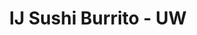 ---
layout: place
title: "IJ Sushi Burrito - UW"
permalink: /washington/seattle/ij-sushi-burrito-uw.html
stateAbbr: WA
stateName: Washington
cityName: Seattle
seo:
  name: "IJ Sushi Burrito - UW"
  type: Restaurant
  links: null
description: "IJ Sushi Burrito - UW serves delicious sushi in Seattle, Washington. Try fresh Japanese dishes for a great dining experience. "
place_id: ChIJ4xIgPeQVkFQR2E4YMjoFsJk
photos:
  - name: >-
      places/ChIJ4xIgPeQVkFQR2E4YMjoFsJk/photos/AeeoHcJywjpMIFyZgfAunysjSioNWm2O9I6YBZNG6eLyzYQOG_u9v-DNZ41aPScTuGVPYPY-tQkeqqHe-MRy-ybL8nnDwGtYZ2BTYHYtHYhSzzKPkmlIamL9Xhwrj3WdlJ393UXVNT-dKVGXMlNUMH1b0Wr0HPEcbnvaNkesKmEeDMEkVEVqZma8L9Ejx0rPqPGg9-iNCReYDsSN8i3pHB0RnciuP2JL9Y_Ic1-P-cvNV1jgVyQxc8GNE2SeOpMcVkZuahojyU5ECrdluAusSbgS_rxQIT8mNpiNy5UCuzZlfiBNzQ
    widthPx: 1440
    heightPx: 810
    authorAttributions:
      - displayName: IJ Sushi Burrito - UW
        uri: https://maps.google.com/maps/contrib/116801204591056338792
        photoUri: >-
          https://lh3.googleusercontent.com/a-/ALV-UjW1NRoHczP0S24RY1-otAgUcjcsN358V9XsGoUhZliuC73yBDk=s100-p-k-no-mo
    flagContentUri: >-
      https://www.google.com/local/imagery/report/?cb_client=maps_api_places.places_api&image_key=!1e10!2sAF1QipOns8SKU4Gx8UwkFhzgfRedcF9C1iiydOWEdCQW&hl=en-US
    googleMapsUri: >-
      https://www.google.com/maps/place//data=!3m4!1e2!3m2!1sAF1QipOns8SKU4Gx8UwkFhzgfRedcF9C1iiydOWEdCQW!2e10!4m2!3m1!1s0x549015e43d2012e3:0x99b0053a32184ed8
  - name: >-
      places/ChIJ4xIgPeQVkFQR2E4YMjoFsJk/photos/AeeoHcLa4OET4YPZDRu0tJVxfjw2kb4sqJb0IpqIY-QLN3fmwyyphrwaSIjlPxrtFRX-Hh9SreYgIZFZec-QGfCyPAh0S5IANr6XkKXgYcUuY3wF63BqSfbqGPvtHlN6uRXO_VAvsndvkwnh8vAFabS9n5kjOgjpKutYUCr_0j5jtUb89YthEGlfi-XhLdNdaXbS72qgb_xvpTvGdAkn3Id2nexUYXQaE6qlkZjUwUvtALzZqKsogW9Ee0buxIYx0ZBVqyjfI0bP2ZmiepMikLifjOCLjxwpvXdbskuL2p2AMYpI4_1V43OPs8xMWZd1mAJohk1Mfkut97lHzlnoYeuMGpOdSFZ72FzA2wPzXVkOR4DjPo216FPcz1qQ1GXD6_jh13DzvduuVZrqpIfDsyXJmBQGCpUslJ0XdbZ3J4sjDNA
    widthPx: 4032
    heightPx: 3024
    authorAttributions:
      - displayName: videofishbowl
        uri: https://maps.google.com/maps/contrib/115623616059859182708
        photoUri: >-
          https://lh3.googleusercontent.com/a-/ALV-UjXmYE2In2MqVfGOR8_zMFEIKOLwh4_o6clm1Qh880VGRLy-VZbPSw=s100-p-k-no-mo
    flagContentUri: >-
      https://www.google.com/local/imagery/report/?cb_client=maps_api_places.places_api&image_key=!1e10!2sCIHM0ogKEICAgID3zpucUQ&hl=en-US
    googleMapsUri: >-
      https://www.google.com/maps/place//data=!3m4!1e2!3m2!1sCIHM0ogKEICAgID3zpucUQ!2e10!4m2!3m1!1s0x549015e43d2012e3:0x99b0053a32184ed8
  - name: >-
      places/ChIJ4xIgPeQVkFQR2E4YMjoFsJk/photos/AeeoHcLHOA5Szxuj1BkT9Pv8eeIJWEnkaf4sY2QCQ37jeV6LKx4Nuu8v99BqhwQJHciYGf7G2W2OohZ9GZjE3HNQLcDh58_Y-k4UUtuzWRTYWWs5rWOOtPUUhf-_ppcKmSEAoH5Wcq8ZBTQpiDBQGGUHdLS7UP3HG0Hy7C3RxZxXQA7DPZ0THnqH4ykiiNv5KJD0sft00bzy2lPz_94DFKrkSRqqnPz9o4rC_JtehP-dVXxqiPuGz7jwFPXEAH_pS-RyAOVmMnVMslH4N_0SHe5_SxigRUZkY7h6nvY-Sjo1La7uyxvuKVrN6YHBp5MOA3KRdNNEVT5Pu4CfhgXQwk5U0uEOj3POPu1glXq8SUTPAJ-DgamvOSp0f2QY9pbD0PNgQSXlpCtjbjYUTscW5tadZxx_tO3xqpXy44fqTQOTEJFGx1SV
    widthPx: 4032
    heightPx: 3024
    authorAttributions:
      - displayName: Sunaina
        uri: https://maps.google.com/maps/contrib/112613758112196536439
        photoUri: >-
          https://lh3.googleusercontent.com/a/ACg8ocKcFpk43KA8y6YdEimjco1-u21f1QSivfSVHDZ622ghIMUMT48=s100-p-k-no-mo
    flagContentUri: >-
      https://www.google.com/local/imagery/report/?cb_client=maps_api_places.places_api&image_key=!1e10!2sCIHM0ogKEICAgICbufrElwE&hl=en-US
    googleMapsUri: >-
      https://www.google.com/maps/place//data=!3m4!1e2!3m2!1sCIHM0ogKEICAgICbufrElwE!2e10!4m2!3m1!1s0x549015e43d2012e3:0x99b0053a32184ed8
  - name: >-
      places/ChIJ4xIgPeQVkFQR2E4YMjoFsJk/photos/AeeoHcJj8O_aVSBLEdRXF5PlvEZ7nNEABEVU5GiaB5fVLK4R_r6vVYiyWvzbPDu7mcypIfClgRNqXuUrnv3xdOk2F5iux__qMd5RyCk1t8mf9I-UyRCApy7kYVcV7eSzbT8EKzFKmTKsz8gyHWqL6Q3NTw18dQFuBQzRwLk_H0x3CbrHIEUzkMUO9QCI9P1GUwzle5_SY9fvgRosmVvT_rPoC8Zi0TDxqI1zo6iLyF06gf0L084rMFp1nf74FrL9dpaNumjpYyDRcNSHs-JpDKe8mpxLqdZSUE2UqgqmtgwsX8Z7Zfw770j8Wr2bD98EKbyHbWslusltvvhUNPRc2kM3ZJceXoX_F4z8DIgQJBdyqq-nq4QZC1ks2hf-Z43HYI7jshkgh1UabLCJsmRdqH2LxipWKqfv0X-SXwTXyCEf3zhyGQ
    widthPx: 4032
    heightPx: 3024
    authorAttributions:
      - displayName: Sunaina
        uri: https://maps.google.com/maps/contrib/112613758112196536439
        photoUri: >-
          https://lh3.googleusercontent.com/a/ACg8ocKcFpk43KA8y6YdEimjco1-u21f1QSivfSVHDZ622ghIMUMT48=s100-p-k-no-mo
    flagContentUri: >-
      https://www.google.com/local/imagery/report/?cb_client=maps_api_places.places_api&image_key=!1e10!2sCIHM0ogKEICAgICbufrEFw&hl=en-US
    googleMapsUri: >-
      https://www.google.com/maps/place//data=!3m4!1e2!3m2!1sCIHM0ogKEICAgICbufrEFw!2e10!4m2!3m1!1s0x549015e43d2012e3:0x99b0053a32184ed8
  - name: >-
      places/ChIJ4xIgPeQVkFQR2E4YMjoFsJk/photos/AeeoHcJgXuREuctoJ5ZAe9GePHF59smMs2vBKO8opSxS2WQmAxolQqetuL_8bE2EApaFtW2i6omYJ6yBJdC7sYqoEegccObbG59312OgGivrWSIExSQ-0Yn-5h_qSVRe469fEutnVbV9jjUNlB_9br8wYcFGfxd-5BoIQC_r0WeDnUigR4BEKx_kNny0u1TfzRRMTEce0UO7N0zayu2yo0flptiN1ZPMMDkVpjXPtiSDhrCClZUy6jgM7f_8pyJ_2mT9aDGCe5kI0fFEy4UNMnG9Pu8oqwAYsQKAfxzU21dcqZvagPqPyZ04AG9cwThF6maJpANtH7_oucwPNZuW3MnKCMMucWvetYIjys5srMvFeGBH9fJNVgq0zAfbchjUmNqNoUvWL0vBhG5FdlWFAUchQzVc2VCIpy0rrdZJk3UAWHHegA
    widthPx: 4000
    heightPx: 3000
    authorAttributions:
      - displayName: SparX Johnson
        uri: https://maps.google.com/maps/contrib/107279518715846269929
        photoUri: >-
          https://lh3.googleusercontent.com/a-/ALV-UjWIZ1PCFJdhoRRkN471UUtg1Yosn9T0R2xz7yTAwmi59ekd837M=s100-p-k-no-mo
    flagContentUri: >-
      https://www.google.com/local/imagery/report/?cb_client=maps_api_places.places_api&image_key=!1e10!2sCIHM0ogKEICAgIDbvprFPw&hl=en-US
    googleMapsUri: >-
      https://www.google.com/maps/place//data=!3m4!1e2!3m2!1sCIHM0ogKEICAgIDbvprFPw!2e10!4m2!3m1!1s0x549015e43d2012e3:0x99b0053a32184ed8
  - name: >-
      places/ChIJ4xIgPeQVkFQR2E4YMjoFsJk/photos/AeeoHcKlip4TgGJa7UDeJjnrEC-iMQAYSfj_QUcTOkY8osXXB9St8OKznu8aX_AHSDfQbXylQrGqWZRTEqrF9rslPPDFJCzBdq1TQjG0V48Nm982LYIufAHWtt_VxrALy7NVjjeaya0syG7GtroKkQ9JRTxAAD3oDLD_vfrS_Lw90ooVfaGG6TUbrOqa4KCL8VvV7uWVzispMYS8CjGpsftCeVIKJXyzwg3PvU3zFUqXWbPcQ4THzetZvyGMpO8Q1mIcjY7k4xbLBoxqS4wRbIcug9JoVCYbCdrCgKiXPCP5nyo9FyI-BdKWXJ7hfgoVrugu-sJ36vSRdx16w9XknQUHOTiPkWR2q6hXw1FpFd3P7Cd7c4jhw0vdaXdYWeHUaK3mfQaPAFgMv_I1iItzR-fC5hvE8xGKryfVQ4qHt1wb5ekp69A
    widthPx: 4032
    heightPx: 3024
    authorAttributions:
      - displayName: videofishbowl
        uri: https://maps.google.com/maps/contrib/115623616059859182708
        photoUri: >-
          https://lh3.googleusercontent.com/a-/ALV-UjXmYE2In2MqVfGOR8_zMFEIKOLwh4_o6clm1Qh880VGRLy-VZbPSw=s100-p-k-no-mo
    flagContentUri: >-
      https://www.google.com/local/imagery/report/?cb_client=maps_api_places.places_api&image_key=!1e10!2sCIHM0ogKEICAgICR3teE6wE&hl=en-US
    googleMapsUri: >-
      https://www.google.com/maps/place//data=!3m4!1e2!3m2!1sCIHM0ogKEICAgICR3teE6wE!2e10!4m2!3m1!1s0x549015e43d2012e3:0x99b0053a32184ed8
  - name: >-
      places/ChIJ4xIgPeQVkFQR2E4YMjoFsJk/photos/AeeoHcJNkzWwf0GNN5mM8-BbpuDK-xvX2XneywRX8eLJjByl_uUH4amU0SNKf0i9xfJD1GYEIfk0VbaOu_MsV4QIXLAYHiGk120mVR7T5YQxVoYq3QxOZHrZt3H_HT4o0mDI5Sm_u-29sB3jvYU4Hoik73R0iYfXJ5uVYP2bj2xVlKOfKfwP2hpUQEIJn4pTwnb09M5k7qu5V6sG2JgQqQBLEtx3ERHKQ2PbDd1fWZ0CrVc9zE9meyF0-Hl7-TWXBkGuPG4eScjFyIIvIuF175tLonTfoojk2hsAMPhy2p76P9E2mxVqurr-R_Am-YF_sWjQBN6lVltc3k7_jTW7IKRXCc5UmwJDT_68GRqULKyKIR-AkrWm6H6C_JayaNnexlIJ_5cgbJTq8JKH2VRyEfi-stv6D_p5ThrEXXHsI140GM3iMQ
    widthPx: 4032
    heightPx: 3024
    authorAttributions:
      - displayName: Wee Witthawaskul
        uri: https://maps.google.com/maps/contrib/106122158621087155832
        photoUri: >-
          https://lh3.googleusercontent.com/a-/ALV-UjX-vML54LGCMRAL_FRL5SHqaME03iAfJS5wszb1aqQdKuybuIrFzQ=s100-p-k-no-mo
    flagContentUri: >-
      https://www.google.com/local/imagery/report/?cb_client=maps_api_places.places_api&image_key=!1e10!2sCIHM0ogKEICAgICB4q-Dbg&hl=en-US
    googleMapsUri: >-
      https://www.google.com/maps/place//data=!3m4!1e2!3m2!1sCIHM0ogKEICAgICB4q-Dbg!2e10!4m2!3m1!1s0x549015e43d2012e3:0x99b0053a32184ed8
  - name: >-
      places/ChIJ4xIgPeQVkFQR2E4YMjoFsJk/photos/AeeoHcLTVSWXh8nfbddt4VXttqDDgvkw1NsNtOnpO3-Jvdg2oeSQj556bQ54wC91pV9ihPyR6aD37T19eLb4gFmqJHaQp_OGAG5UkzNh2TvEX-Uu1Vq-G_3c89mj_mUTa8CBUtYuJmDuJ31b2UYFOmRVbZSlOeaS1tayn3Vb6XK2qADdd8PaeAy7DCr71RkkwOzon5XUFVf0uQGXdEwEuryjV7jfNOi87bwOt8UaJfOKX0mugiwllhQoOTYnRZlFFqfRWe_88YwG3vq3-Iu4Yfvw4eMLCO5QVvYCHFjyGH3vT2vguuLli7voCz3EJZc03F5WnKJ5ABU12IaVxtBGMSKWpGXFdShCX3N3h8lHUGpMdqh_xCxMWIl-9Q42Aky6Sd7uHl80XdIzsgN_d-SH5J-ijuQkVy-FX2ZR38eWe95dHMZyZA
    widthPx: 4000
    heightPx: 3000
    authorAttributions:
      - displayName: SparX Johnson
        uri: https://maps.google.com/maps/contrib/107279518715846269929
        photoUri: >-
          https://lh3.googleusercontent.com/a-/ALV-UjWIZ1PCFJdhoRRkN471UUtg1Yosn9T0R2xz7yTAwmi59ekd837M=s100-p-k-no-mo
    flagContentUri: >-
      https://www.google.com/local/imagery/report/?cb_client=maps_api_places.places_api&image_key=!1e10!2sCIHM0ogKEICAgIDbvprJYw&hl=en-US
    googleMapsUri: >-
      https://www.google.com/maps/place//data=!3m4!1e2!3m2!1sCIHM0ogKEICAgIDbvprJYw!2e10!4m2!3m1!1s0x549015e43d2012e3:0x99b0053a32184ed8
  - name: >-
      places/ChIJ4xIgPeQVkFQR2E4YMjoFsJk/photos/AeeoHcLYqwLwKtfSROkQ1X-qpBtqGy5Z-XBHyGTaHh_AkK1uuTx7UjTuQ2TkOy0IDeZJ4xu4Wc8M5s3NEEBl_gC0UTalYDNdG2jQSGTjJr8OHKr-G0MvysNHeT-VZQXeKYdK5Phc07FgEuuIMQM9ozvOxzShcRnm5eNMTrv2JdiQ384Ic63wkHbqITxOuo9gimPrqyCfL1Ka58eYVKtcuNh7Cp8PVGq-jLFz85Bx6-JOa-1wMEiCzNFPtoJ88Wo3KMRT546Y3_0rBzBjjmt6PbhCpp7a7JdnrKXxVYqhJGUDyOcvT6fun7o2SZjbly_exCnovyKOt6lipsXZqQibL7F2BdAiCRQNslgmUvdb5UTRFuvQyXsPsGEKEoMTlBCs4sSHJ0QQDLBOqbyE5fOxGA-IPBI50wxexDM7Js9v8pE3rqXqNtjl
    widthPx: 4032
    heightPx: 3024
    authorAttributions:
      - displayName: Mark Konings
        uri: https://maps.google.com/maps/contrib/107056712198401068597
        photoUri: >-
          https://lh3.googleusercontent.com/a-/ALV-UjVTKRGTT-JzDnZxdVedQD2Dym09QThHR0XSfZBFnhg_D3gPXB-QpA=s100-p-k-no-mo
    flagContentUri: >-
      https://www.google.com/local/imagery/report/?cb_client=maps_api_places.places_api&image_key=!1e10!2sCIHM0ogKEICAgICGgumD7AE&hl=en-US
    googleMapsUri: >-
      https://www.google.com/maps/place//data=!3m4!1e2!3m2!1sCIHM0ogKEICAgICGgumD7AE!2e10!4m2!3m1!1s0x549015e43d2012e3:0x99b0053a32184ed8
  - name: >-
      places/ChIJ4xIgPeQVkFQR2E4YMjoFsJk/photos/AeeoHcJGkWrEGBlin9E378bzAbhC6ekL_kEwwZeJ-bqMazBjcfppvMgHRI7V1piynyY9e1rkcPqSU6CsqTOUvCnLbxGqNjVWdYn05U5SsEs67tv3tI1zliEI8YI6xs_9uDs96NN6SminK1lKWJDhPfvzADG6MZbRmWqInpgnegTmphKKNPYlJ_ukgUuhFg2Uav7xdQXVsVHeJnG3oibo4ZfyAzrKFld7TPOWAgzdiEMBg6XygGwHopGnOq30yZqOWmv8y7UKs4pH9fezZWE5OTdz-P05TGCn6pb5Y7F4WHFag-Qqog
    widthPx: 3024
    heightPx: 4032
    authorAttributions:
      - displayName: IJ Sushi Burrito - UW
        uri: https://maps.google.com/maps/contrib/116801204591056338792
        photoUri: >-
          https://lh3.googleusercontent.com/a-/ALV-UjW1NRoHczP0S24RY1-otAgUcjcsN358V9XsGoUhZliuC73yBDk=s100-p-k-no-mo
    flagContentUri: >-
      https://www.google.com/local/imagery/report/?cb_client=maps_api_places.places_api&image_key=!1e10!2sAF1QipOFa0yYd6tl9lMjmCLDWIuABd2nUCrpXJx9Qsa5&hl=en-US
    googleMapsUri: >-
      https://www.google.com/maps/place//data=!3m4!1e2!3m2!1sAF1QipOFa0yYd6tl9lMjmCLDWIuABd2nUCrpXJx9Qsa5!2e10!4m2!3m1!1s0x549015e43d2012e3:0x99b0053a32184ed8
address: 4141 University Wy NE, Seattle, WA 98105, USA
street: 4141 University Wy NE
city: Seattle
state: WA
zip: '98105'
country: USA
neighborhood: University District
latitude: '47.658108'
longitude: '-122.313426'
accessibility_options:
  wheelchairAccessibleEntrance: true
  wheelchairAccessibleRestroom: true
business_status: OPERATIONAL
name: IJ Sushi Burrito - UW
google_maps_links:
  directionsUri: >-
    https://www.google.com/maps/dir//''/data=!4m7!4m6!1m1!4e2!1m2!1m1!1s0x549015e43d2012e3:0x99b0053a32184ed8!3e0
  placeUri: https://maps.google.com/?cid=11074357231210745560
  writeAReviewUri: >-
    https://www.google.com/maps/place//data=!4m3!3m2!1s0x549015e43d2012e3:0x99b0053a32184ed8!12e1
  reviewsUri: >-
    https://www.google.com/maps/place//data=!4m4!3m3!1s0x549015e43d2012e3:0x99b0053a32184ed8!9m1!1b1
  photosUri: >-
    https://www.google.com/maps/place//data=!4m3!3m2!1s0x549015e43d2012e3:0x99b0053a32184ed8!10e5
primary_type: Japanese Restaurant
opening_hours:
  regular: null
  current: null
secondary_opening_hours:
  regular:
    weekdayDescriptions: null
    type: null
  current:
    weekdayDescriptions: null
    type: null
phone: null
price_level: null
price_range: null
rating: null
rating_count: 0
website: null
reviews: null
parking_options: null
payment_options: null
allow_dogs: null
curbside_pickup: null
delivery: null
dine_in: null
good_for_children: null
good_for_groups: null
good_for_sports: null
live_music: null
menu_for_children: null
outdoor_seating: null
reservable: null
restroom: null
serves_beer: null
serves_breakfast: null
serves_brunch: null
serves_cocktails: null
serves_coffee: null
serves_dinner: null
serves_dessert: null
serves_lunch: null
serves_vegetarian_food: null
serves_wine: null
takeout: null
update_category: essentials
summary: null

---